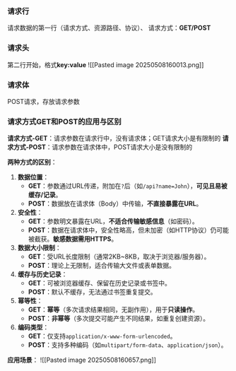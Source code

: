 ### 请求行
请求数据的第一行（请求方式、资源路径、协议）、
请求方式：**GET/POST**

### 请求头
第二行开始，格式**key:value**
![[Pasted image 20250508160013.png]]

### 请求体
POST请求，存放请求参数

### 请求方式GET和POST的应用与区别
**请求方式-GET**：请求参数在请求行中，没有请求体；GET请求大小是有限制的
**请求方式-POST**：请求参数在请求体中，POST请求大小是没有限制的

**两种方式的区别**：
1. **数据位置**：
    - **GET**：参数通过URL传递，附加在`?`后（如`/api?name=John`），**可见且易被缓存/记录**。
    - **POST**：数据放在请求体（Body）中传输，**不直接暴露在URL**。
2. **安全性**：
    - **GET**：参数明文暴露在URL，**不适合传输敏感信息**（如密码）。
    - **POST**：数据在请求体中，安全性略高，但未加密（如HTTP协议）仍可能被截获。**敏感数据需用HTTPS**。
3. **数据大小限制**：
    - **GET**：受URL长度限制（通常2KB~8KB，取决于浏览器/服务器）。
    - **POST**：理论上无限制，适合传输大文件或表单数据。
4. **缓存与历史记录**：
    - **GET**：可被浏览器缓存、保留在历史记录或书签中。
    - **POST**：默认不缓存，无法通过书签重复提交。
5. **幂等性**：
    - **GET**：**幂等**（多次请求结果相同，无副作用），用于**只读操作**。
    - **POST**：**非幂等**（多次提交可能产生不同结果，如重复创建资源）。
6. **编码类型**：
    - **GET**：仅支持`application/x-www-form-urlencoded`。
    - **POST**：支持多种编码（如`multipart/form-data`、`application/json`）。

**应用场景**：
![[Pasted image 20250508160657.png]]
